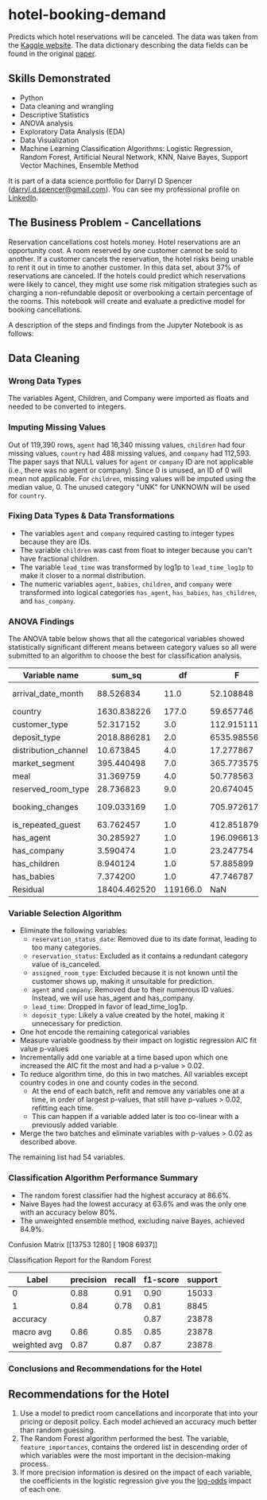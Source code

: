 # hotel-booking-demand
Predicts which hotel reservations will be canceled. The data was taken from the [Kaggle website](https://www.kaggle.com/datasets/jessemostipak/hotel-booking-demand).
The data dictionary describing the data fields can be found in the original [paper](https://www.sciencedirect.com/science/article/pii/S2352340918315191).

## Skills Demonstrated
  - Python
  - Data cleaning and wrangling
  - Descriptive Statistics
  - ANOVA analysis
  - Exploratory Data Analysis (EDA)
  - Data Visualization
  - Machine Learning Classification Algorithms: Logistic Regression, Random Forest, Artificial Neural Network, KNN, Naive Bayes, Support Vector Machines, Ensemble Method

It is part of a data science portfolio for Darryl D Spencer (darryl.d.spencer@gmail.com). You can see my professional profile on [LinkedIn](https://www.linkedin.com/in/darryldspencer/).

## The Business Problem - Cancellations
Reservation cancellations cost hotels money. Hotel reservations are an opportunity cost. A room reserved by one customer cannot be sold to another. If a customer cancels the reservation, the hotel risks being unable to rent it out in time to another customer. In this data set, about 37% of reservations are canceled. If the hotels could predict which reservations were likely to cancel, they might use some risk mitigation strategies such as charging a non-refundable deposit or overbooking a certain percentage of the rooms. This notebook will create and evaluate a predictive model for booking cancellations.


A description of the steps and findings from the Jupyter Notebook is as follows:

## Data Cleaning

### Wrong Data Types
The variables Agent, Children, and Company were imported as floats and needed to be converted to integers. 

### Imputing Missing Values
Out of 119,390 rows, `agent` had 16,340 missing values, `children` had four missing values, `country` had 488 missing values, and `company` had 112,593. 
The paper says that NULL values for `agent` or `company` ID are not applicable (i.e., there was no agent or company). Since 0 is unused, an ID of 0 will mean not applicable.
For `children`, missing values will be imputed using the median value, 0.
The unused category "UNK" for UNKNOWN will be used for `country`.

### Fixing Data Types & Data Transformations
  - The variables `agent` and `company` required casting to integer types because they are IDs.
  - The variable `children` was cast from float to integer because you can't have fractional children.
  - The variable `lead_time` was transformed by log1p to `lead_time_log1p` to make it closer to a normal distribution.
  - The numeric variables `agent`, `babies`, `children`, and `company` were transformed into logical categories `has_agent`, `has_babies`, `has_children`, and `has_company`.

### ANOVA Findings

The ANOVA table below shows that all the categorical variables showed statistically significant different means between category values so all were submitted to an algorithm to choose the best for classification analysis.


| Variable name        |     sum_sq    |      df  |       F     |     PR(>F)     |
|----------------------|---------------|----------|-------------|----------------|
| arrival_date_month   |     88.526834 |     11.0 |   52.108848 |  1.467621e-115 |
| country              |   1630.838226 |    177.0 |   59.657746 |  0.000000e+00  |
| customer_type        |     52.317152 |      3.0 |  112.915111 |  5.179361e-73  |
| deposit_type         |   2018.886281 |      2.0 | 6535.985561 |  0.000000e+00  |
| distribution_channel |    10.673845  |      4.0 |   17.277867 |  3.528990e-14  |
| market_segment       |   395.440498  |      7.0 |  365.773575 |  0.000000e+00  |
| meal                 |    31.369759  |      4.0 |   50.778563 |  8.751435e-43  |
| reserved_room_type   |    28.736823  |      9.0 |   20.674045 |  2.927160e-35  |
| booking_changes      |   109.033169  |      1.0 |  705.972617 |  4.270900e-155 |
| is_repeated_guest    |    63.762457  |      1.0 |  412.851879 |  1.256144e-91  |
| has_agent            |    30.285927  |      1.0 |  196.096613 |  1.610768e-44  |
| has_company          |     3.590474  |      1.0 |   23.247754 |  1.425919e-06  |
| has_children         |     8.940124  |      1.0 |   57.885899 |  2.797975e-14  |
| has_babies           |     7.374200  |      1.0 |   47.746787 |  4.873997e-12  |
| Residual             | 18404.462520  | 119166.0 |         NaN |           NaN  |

### Variable Selection Algorithm
- Eliminate the following variables:
  - `reservation_status_date`: Removed due to its date format, leading to too many categories.
  - `reservation_status`: Excluded as it contains a redundant category value of is_canceled.
  - `assigned_room_type`: Excluded because it is not known until the customer shows up, making it unsuitable for prediction.
  - `agent` and `company`: Removed due to their numerous ID values. Instead, we will use has_agent and has_company.
  - `lead_time`: Dropped in favor of lead_time_log1p.
  - `deposit_type`: Likely a value created by the hotel, making it unnecessary for prediction.
- One hot encode the remaining categorical variables
- Measure variable goodness by their impact on logistic regression AIC fit value p-values
- Incrementally add one variable at a time based upon which one increased the AIC fit the most and had a p-value > 0.02.
- To reduce algorithm time, do this in two matches. All variables except country codes in one and county codes in the second.
  - At the end of each batch, refit and remove any variables one at a time, in order of largest p-values, that still have p-values > 0.02, refitting each time.
  - This can happen if a variable added later is too co-linear with a previously added variable.
- Merge the two batches and eliminate variables with p-values > 0.02 as described above.

The remaining list had 54 variables.

### Classification Algorithm Performance Summary
- The random forest classifier had the highest accuracy at 86.6%.
- Naive Bayes had the lowest accuracy at 63.6% and was the only one with an accuracy below 80%.
- The unweighted ensemble method, excluding naive Bayes, achieved 84.9%.

Confusion Matrix
[[13753  1280] [ 1908  6937]]

Classification Report for the Random Forest

|    Label    | precision | recall | f1-score | support |
|-------------|-----------|--------|----------|---------|
|           0 |      0.88 |  0.91  |    0.90  |   15033 |
|           1 |      0.84 |  0.78  |    0.81  |    8845 |   
|    accuracy |           |        |    0.87  |   23878 |
|   macro avg |      0.86 |  0.85  |    0.85  |   23878 |
|weighted avg |      0.87 |  0.87  |    0.87  |   23878 |


### Conclusions and Recommendations for the Hotel
## Recommendations for the Hotel
1. Use a model to predict room cancellations and incorporate that into your pricing or deposit policy. Each model achieved an accuracy much better than random guessing.
2. The Random Forest algorithm performed the best. The variable, `feature_importances`, contains the ordered list in descending order of which variables were the most important in the decision-making process.
3. If more precision information is desired on the impact of each variable, the coefficients in the logistic regression give you the [log-odds](https://www.statisticshowto.com/log-odds/) impact of each one.
